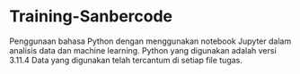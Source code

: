 # Training-Sanbercode
Penggunaan bahasa Python dengan menggunakan notebook Jupyter dalam analisis data dan machine learning.
Python yang digunakan adalah versi 3.11.4
Data yang digunakan telah tercantum di setiap file tugas.
